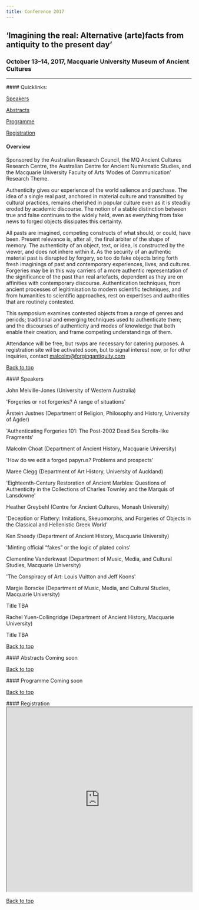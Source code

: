 ```yaml
---
title: Conference 2017
---
```

## ‘Imagining the real: Alternative (arte)facts from antiquity to the present day’

### October 13–14, 2017, Macquarie University Museum of Ancient Cultures
---

<a name="quicklinks"/>
#### Quicklinks:

[Speakers](/conference#Speakers)

[Abstracts](/conference#Abstracts)

[Programme](/conference#Programme)

[Registration](/conference#Registration)


#### Overview
Sponsored by the Australian Research Council, the MQ Ancient Cultures Research Centre,  the Australian Centre for Ancient Numismatic Studies, and the Macquarie University Faculty of Arts ‘Modes of Communication’ Research Theme.

Authenticity gives our experience of the world salience and purchase. The idea of a single real past, anchored in material culture and transmitted by cultural practices, remains cherished in popular culture even as it is steadily eroded by academic discourse. The notion of a stable distinction between true and false continues to the widely held, even as everything from fake news to forged objects dissipates this certainty.

All pasts are imagined, competing constructs of what should, or could, have been. Present relevance is, after all, the final arbiter of the shape of memory. The authenticity of an object, text, or idea, is constructed by the viewer, and does not inhere within it. As the security of an authentic material past is disrupted by forgery, so too do fake objects bring forth fresh imaginings of past and contemporary experiences, lives, and cultures. Forgeries may be in this way carriers of a more authentic representation of the significance of the past than real artefacts, dependent as they are on affinities with contemporary discourse. Authentication techniques, from ancient processes of legitimisation to modern scientific techniques, and from humanities to scientific approaches, rest on expertises and authorities that are routinely contested.

This symposium examines contested objects from a range of genres and periods; traditional and emerging techniques used to authenticate them; and the discourses of authenticity and modes of knowledge that both enable their creation, and frame competing understandings of them.

Attendance will be free, but rsvps are necessary for catering purposes. A registration site wil be activated soon, but to signal interest now, or for other inquiries, contact [malcolm@forgingantiquity.com](mailto:malcolm@forgingantiquity.com)

[Back to top](/conference#quicklinks)

<a name="Speakers"/>
#### Speakers


John Melville-Jones (University of Western Australia)

'Forgeries or not forgeries? A range of situations'


Årstein Justnes (Department of Religion, Philosophy and History, University of Agder)

'Authenticating Forgeries 101: The Post-2002 Dead Sea Scrolls-like Fragments'


Malcolm Choat (Department of Ancient History, Macquarie University)

'How do we edit a forged papyrus? Problems and prospects'


Maree Clegg (Department of Art History, University of Auckland)

'Eighteenth-Century Restoration of Ancient Marbles:  Questions of Authenticity in the Collections of Charles Townley and the Marquis of Lansdowne'


Heather Greybehl (Centre for Ancient Cultures, Monash University)

'Deception or Flattery: Imitations, Skeuomorphs, and Forgeries of Objects in the Classical and Hellenistic Greek World'


Ken Sheedy (Department of Ancient History, Macquarie University)

'Minting official “fakes” or the logic of plated coins'


Clementine Vanderkwast (Department of Music, Media, and Cultural Studies, Macquarie University)

'The Conspiracy of Art: Louis Vuitton and Jeff Koons'


Margie Borscke (Department of Music, Media, and Cultural Studies, Macquarie University)

Title TBA


Rachel Yuen-Collingridge (Department of Ancient History, Macquarie University)

Title TBA


[Back to top](/conference#quicklinks)

<a name="Abstracts"/>
#### Abstracts
Coming soon

[Back to top](/conference#quicklinks)

<a name="Programme"/>
#### Programme
Coming soon

[Back to top](/conference#quicklinks)

<a name="Registration"/>
#### Registration

<iframe src="https://mqedu.qualtrics.com/jfe/form/SV_cOpJQuiF2RIKdUx" style="width:100%; height:500px">
</iframe>

[Back to top](/conference#quicklinks)
